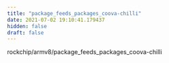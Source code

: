 ```yaml
---
title: "package_feeds_packages_coova-chilli"
date: 2021-07-02 19:10:41.179437
hidden: false
draft: false
---
```


rockchip/armv8/package_feeds_packages_coova-chilli

